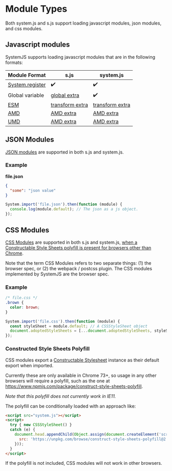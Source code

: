 # Module Types

Both system.js and s.js support loading javascript modules, json modules, and css modules.

## Javascript modules

SystemJS supports loading javascript modules that are in the following formats:

| Module Format | s.js | system.js |
| ------------- | ---- | --------- |
| [System.register](/docs/system-register.md) | :heavy_check_mark: | :heavy_check_mark: |
| Global variable | [global extra](/README.md#extras) | :heavy_check_mark: |
| [ESM](https://developer.mozilla.org/en-US/docs/Web/JavaScript/Guide/Modules) | [transform extra](/README.md#extras) | [transform extra](/README.md#extras) |
| [AMD](https://github.com/amdjs/amdjs-api/wiki/AMD) | [AMD extra](/README.md#extras) | [AMD extra](/README.md#extras) |
| [UMD](https://github.com/umdjs/umd) | [AMD extra](/README.md#extras) | [AMD extra](/README.md#extras) |

## JSON Modules

[JSON modules](https://github.com/whatwg/html/pull/4407) are supported in both s.js and system.js.

### Example

**file.json**
```json
{
  "some": "json value"
}
```

```js
System.import('file.json').then(function (module) {
  console.log(module.default); // The json as a js object.
});
```

## CSS Modules

[CSS Modules](https://github.com/w3c/webcomponents/blob/gh-pages/proposals/css-modules-v1-explainer.md) are supported in both
s.js and system.js, [when a Constructable Style Sheets polyfill is present for browsers other than Chrome](#constructed-style-sheets-polyfill).

Note that the term CSS Modules refers to two separate things: (1) the browser spec, or (2) the webpack / postcss plugin.
The CSS modules implemented by SystemJS are the browser spec.

### Example
```css
/* file.css */
.brown {
  color: brown;
}
```

```js
System.import('file.css').then(function (module) {
  const styleSheet = module.default; // A CSSStyleSheet object
  document.adoptedStyleSheets = [...document.adoptedStyleSheets, styleSheet]; // now your css is available to be used.
});
```

### Constructed Style Sheets Polyfill

CSS modules export a [Constructable Stylesheet](https://developers.google.com/web/updates/2019/02/constructable-stylesheets) instance as their
default export when imported.

Currently these are only available in Chrome 73+, so usage in any other browsers will require a polyfill, such as the one at https://www.npmjs.com/package/construct-style-sheets-polyfill.

_Note that this polyfill does not currently work in IE11._

The polyfill can be conditionally loaded with an approach like:

```html
<script src="system.js"></script>
<script>
  try { new CSSStyleSheet() }
  catch (e) {
    document.head.appendChild(Object.assign(document.createElement('script'), {
      src: 'https://unpkg.com/browse/construct-style-sheets-polyfill@2.1.0/adoptedStyleSheets.min.js'
    }));
  }
</script>
```

If the polyfill is not included, CSS modules will not work in other browsers.